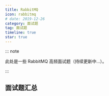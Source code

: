 ```yaml
---
title: RabbitMQ
icon: rabbitmq
# date: 2019-12-26
category: 面试题
tag: 面试题
timeline: true
star: true
---
```


::: note

此处是一些 RabbitMQ 高频面试题（持续更新中...）。

:::

<!-- more -->

## 面试题汇总
